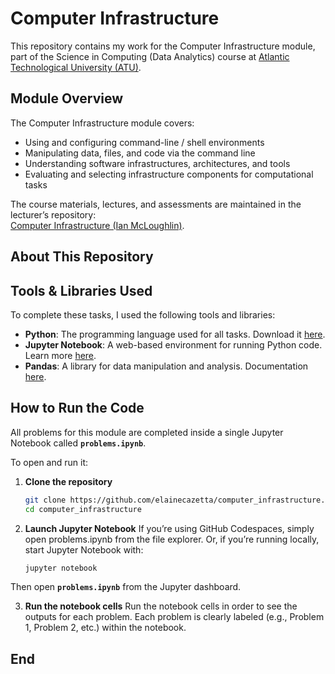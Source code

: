# Computer Infrastructure

This repository contains my work for the Computer Infrastructure module, part of the Science in Computing (Data Analytics) course at [Atlantic Technological University (ATU)](https://www.atu.ie/).

## Module Overview

The Computer Infrastructure module covers:

- Using and configuring command-line / shell environments  
- Manipulating data, files, and code via the command line  
- Understanding software infrastructures, architectures, and tools  
- Evaluating and selecting infrastructure components for computational tasks 

The course materials, lectures, and assessments are maintained in the lecturer’s repository:  
[Computer Infrastructure (Ian McLoughlin)](https://github.com/ianmcloughlin/computer-infrastructure).

## About This Repository



## Tools & Libraries Used

To complete these tasks, I used the following tools and libraries:

- **Python**: The programming language used for all tasks. Download it [here](https://www.python.org/downloads/).  
- **Jupyter Notebook**: A web-based environment for running Python code. Learn more [here](https://jupyter.org/).  
- **Pandas**: A library for data manipulation and analysis. Documentation [here](https://pandas.pydata.org/docs/).

## How to Run the Code  

All problems for this module are completed inside a single Jupyter Notebook called **`problems.ipynb`**. 

To open and run it: 

1. **Clone the repository**  
   ```bash
   git clone https://github.com/elainecazetta/computer_infrastructure.git
   cd computer_infrastructure
   ```  
2. **Launch Jupyter Notebook**
If you’re using GitHub Codespaces, simply open problems.ipynb from the file explorer.
Or, if you’re running locally, start Jupyter Notebook with:  
   ```bash
   jupyter notebook
   ```
Then open **`problems.ipynb`** from the Jupyter dashboard.

3. **Run the notebook cells**
Run the notebook cells in order to see the outputs for each problem.
Each problem is clearly labeled (e.g., Problem 1, Problem 2, etc.) within the notebook.

## End